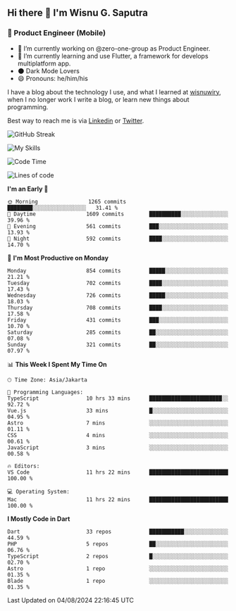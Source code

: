 ## Hi there 👋 I'm Wisnu G. Saputra

### :mobile_phone_off: Product Engineer (Mobile)

- 🔭 I’m currently working on @zero-one-group as Product Engineer.
- 🌱 I’m currently learning and use Flutter, a framework for develops multiplatform app.
- 🌑 Dark Mode Lovers
- 😄 Pronouns: he/him/his

I have a blog about the technology I use, and what I learned at [wisnuwiry](https://wisnuwiry.space/), when I no longer work I write a blog, or learn new things about programming.

Best way to reach me is via [Linkedin](https://www.linkedin.com/in/wisnu-saputra/) or [Twitter](https://twitter.com/wisnuwiry).

![GitHub Streak](https://streak-stats.demolab.com?user=wisnuwiry&theme=dark&hide_border=true)

![My Skills](https://skillicons.dev/icons?i=dart,flutter,kotlin,swift,go,js,css,neovim,git,linux&perline=5)

<!--START_SECTION:waka-->
![Code Time](http://img.shields.io/badge/Code%20Time-1%2C476%20hrs%2054%20mins-blue)

![Lines of code](https://img.shields.io/badge/From%20Hello%20World%20I%27ve%20Written-5.8%20million%20lines%20of%20code-blue)

**I'm an Early 🐤** 

```text
🌞 Morning                1265 commits        ████████░░░░░░░░░░░░░░░░░   31.41 % 
🌆 Daytime                1609 commits        ██████████░░░░░░░░░░░░░░░   39.96 % 
🌃 Evening                561 commits         ███░░░░░░░░░░░░░░░░░░░░░░   13.93 % 
🌙 Night                  592 commits         ████░░░░░░░░░░░░░░░░░░░░░   14.70 % 
```
📅 **I'm Most Productive on Monday** 

```text
Monday                   854 commits         █████░░░░░░░░░░░░░░░░░░░░   21.21 % 
Tuesday                  702 commits         ████░░░░░░░░░░░░░░░░░░░░░   17.43 % 
Wednesday                726 commits         █████░░░░░░░░░░░░░░░░░░░░   18.03 % 
Thursday                 708 commits         ████░░░░░░░░░░░░░░░░░░░░░   17.58 % 
Friday                   431 commits         ███░░░░░░░░░░░░░░░░░░░░░░   10.70 % 
Saturday                 285 commits         ██░░░░░░░░░░░░░░░░░░░░░░░   07.08 % 
Sunday                   321 commits         ██░░░░░░░░░░░░░░░░░░░░░░░   07.97 % 
```


📊 **This Week I Spent My Time On** 

```text
🕑︎ Time Zone: Asia/Jakarta

💬 Programming Languages: 
TypeScript               10 hrs 33 mins      ███████████████████████░░   92.72 % 
Vue.js                   33 mins             █░░░░░░░░░░░░░░░░░░░░░░░░   04.95 % 
Astro                    7 mins              ░░░░░░░░░░░░░░░░░░░░░░░░░   01.11 % 
CSS                      4 mins              ░░░░░░░░░░░░░░░░░░░░░░░░░   00.61 % 
JavaScript               3 mins              ░░░░░░░░░░░░░░░░░░░░░░░░░   00.58 % 

🔥 Editors: 
VS Code                  11 hrs 22 mins      █████████████████████████   100.00 % 

💻 Operating System: 
Mac                      11 hrs 22 mins      █████████████████████████   100.00 % 
```

**I Mostly Code in Dart** 

```text
Dart                     33 repos            ███████████░░░░░░░░░░░░░░   44.59 % 
PHP                      5 repos             ██░░░░░░░░░░░░░░░░░░░░░░░   06.76 % 
TypeScript               2 repos             █░░░░░░░░░░░░░░░░░░░░░░░░   02.70 % 
Astro                    1 repo              ░░░░░░░░░░░░░░░░░░░░░░░░░   01.35 % 
Blade                    1 repo              ░░░░░░░░░░░░░░░░░░░░░░░░░   01.35 % 
```




 Last Updated on 04/08/2024 22:16:45 UTC
<!--END_SECTION:waka-->
